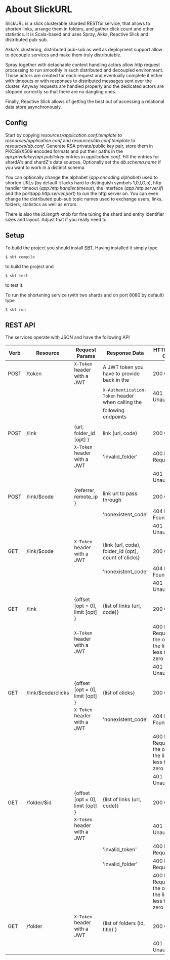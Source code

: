 # About SlickURL
 SlickURL is a slick clusterable sharded RESTful service, that allows to shorten links, arrange them in folders,
 and gather click count and other statistics. It is Scala-based and uses Spray, Akka, Reactive Slick and distributed pub-sub.
 
 Akka's clustering, distributed pub-sub as well as deployment support allow to decouple services and make them truly distributable.
 
 Spray together with detachable context handling actors allow http request processing to run smoothly in such
 distributed and decoupled environment. Those actors are created for each request and eventually complete it
 either with timeouts or with responses to distributed messages sent over the cluster. Anyway requests
 are handled properly and the dedicated actors are stopped correctly so that there are no dangling ones.
 
 Finally, Reactive Slick allows of getting the best out of accessing a relational data store asynchronously.
 
## Config
 Start by copying *resources/application.conf.template* to *resources/application.conf* and *resources/db.conf.template* to *resources/db.conf*.
 Generate RSA private/public key pair, store them in PKCS8/X509 encoded formats and put their paths in the *api.privatekey*/*api.publickey* entries in *application.conf*.
 Fill the entries for shardA's and shardZ's data sources. Optionally set the *db.schema.name* if you want to work in a distinct schema.

 You can optionally change the alphabet (*app.encoding.alphabet*) used to shorten URLs (by default it lacks hard to distinguish symbols 1,0,l,O,o), http handler timeout (*app.http.handler.timeout*),
 the interface (*app.http.server.if*) and the port(*app.http.server.port*) to run the http server on. You can even change the distributed pub-sub topic names used to exchange users, links, folders,
 statistics as well as errors.

 There is also the *id.length* knob for fine tuning the shard and entity identifier sizes and layout. Adjust that if you really need to.
 
## Setup
 To build the project you should install [SBT](http://www.scala-sbt.org/). Having installed it simply type
 
```
$ sbt compile
```

to build the project and 

```
$ sbt test
```

to test it.

 To run the shortening service (with two shards and on port 8080 by default) type
 
```
$ sbt run
```

## REST API
The services operate with JSON and have the following API

| Verb   | Resource           | Request Params                             | Response Data                                        | HTTP Status Code                                              |
|--------|--------------------|--------------------------------------------|------------------------------------------------------|---------------------------------------------------------------|
| POST   | /token             | `X-Token` header with a JWT                | A JWT token you have to provide back in the          | 200 OK                                                        |
|        |                    |                                            | `X-Authentication-Token` header when calling the     | 401 Unauthorized                                              |
|        |                    |                                            | following endpoints                                  |                                                               |
|        |                    |                                            |                                                      |                                                               |
| POST   | /link              | {url, folder_id [opt] }                    | link (url, code)                                     | 200 OK                                                        |
|        |                    | `X-Token` header with a JWT                | 'invalid_folder'  			                          | 400 Bad Request                                               |
|        |                    |                                            |                               			              | 401 Unauthorized                                              |
|        |                    |                                            |                                                      |                                                               |
| POST   | /link/$code        | {referrer, remote_ip }                     | link url to pass through                             | 200 OK                                                        |
|        |                    |                                            | 'nonexistent_code'                                   | 404 Not Found                                                 |
|        |                    |                                            |                               			              | 401 Unauthorized                                              |
|        |                    |                                            |                                                      |                                                               |
| GET    | /link/$code        | `X-Token` header with a JWT                | {link (url, code), folder_id (opt), count of clicks} | 200 OK                                                        |
|        |                    |                                            | 'nonexistent_code'                                   | 404 Not Found                                                 |
|        |                    |                                            |                               			              | 401 Unauthorized                                              |
|        |                    |                                            |                                                      |                                                               |
| GET    | /link              | {offset [opt = 0], limit [opt] }           | {list of links (url, code)}                          | 200 OK                                                        |
|        |                    | `X-Token` header with a JWT                |                                                      | 400 Bad Request if the offset or the limit are less than zero |
|        |                    |                                            |                                                      | 401 Unauthorized                                              |
|        |                    |                                            |                                                      |                                                               |
| GET    | /link/$code/clicks | {offset [opt = 0], limit [opt] }  	       | {list of clicks}                                     | 200 OK                                                        |
|        |                    | `X-Token` header with a JWT                | 'nonexistent_code'                                   | 404 Not Found                                                 |
|        |                    |                                            |                                                      | 400 Bad Request if the offset or the limit are less than zero |
|        |                    |                                            |                               			              | 401 Unauthorized                                              |
|        |                    |                                            |                                                      |                                                               |
| GET    | /folder/$id        | {offset [opt = 0], limit [opt] } 	       | {list of links (url, code)}                          | 200 OK                                                        |
|        |                    | `X-Token` header with a JWT                |                               			              | 401 Unauthorized                                              |
|        |                    |                                            | 'invalid_token'                                      | 400 Bad Request                                               |
|        |                    |                                            | 'invalid_folder'                                     | 400 Bad Request                                               |
|        |                    |                                            |                                                      | 400 Bad Request if the offset or the limit are less than zero |
|        |                    |                                            |                                                      |                                                               |
| GET    | /folder            | `X-Token` header with a JWT                | {list of folders (id, title) }                       | 200 OK                                                        |
|        |                    |                                            |                               			              | 401 Unauthorized                                              |